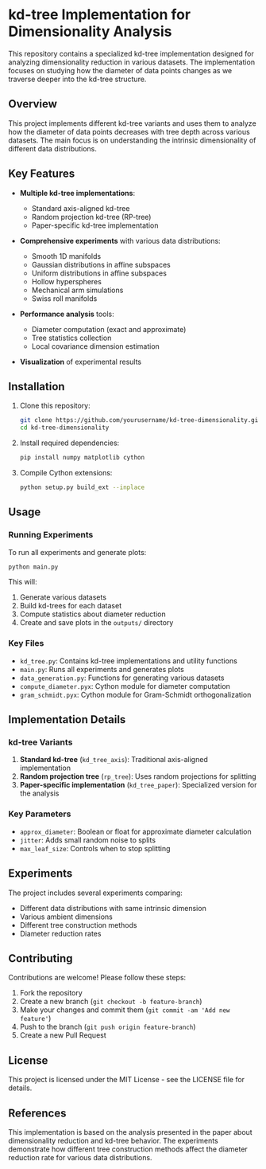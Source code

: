 # kd-tree Implementation for Dimensionality Analysis

This repository contains a specialized kd-tree implementation designed for analyzing dimensionality reduction in various datasets. The implementation focuses on studying how the diameter of data points changes as we traverse deeper into the kd-tree structure.

## Overview

This project implements different kd-tree variants and uses them to analyze how the diameter of data points decreases with tree depth across various datasets. The main focus is on understanding the intrinsic dimensionality of different data distributions.

## Key Features

- **Multiple kd-tree implementations**:
  - Standard axis-aligned kd-tree
  - Random projection kd-tree (RP-tree)
  - Paper-specific kd-tree implementation

- **Comprehensive experiments** with various data distributions:
  - Smooth 1D manifolds
  - Gaussian distributions in affine subspaces
  - Uniform distributions in affine subspaces
  - Hollow hyperspheres
  - Mechanical arm simulations
  - Swiss roll manifolds

- **Performance analysis** tools:
  - Diameter computation (exact and approximate)
  - Tree statistics collection
  - Local covariance dimension estimation

- **Visualization** of experimental results

## Installation

1. Clone this repository:
   ```bash
   git clone https://github.com/yourusername/kd-tree-dimensionality.git
   cd kd-tree-dimensionality
   ```

2. Install required dependencies:
   ```bash
   pip install numpy matplotlib cython
   ```

3. Compile Cython extensions:
   ```bash
   python setup.py build_ext --inplace
   ```

## Usage

### Running Experiments

To run all experiments and generate plots:
```bash
python main.py
```

This will:
1. Generate various datasets
2. Build kd-trees for each dataset
3. Compute statistics about diameter reduction
4. Create and save plots in the `outputs/` directory

### Key Files

- `kd_tree.py`: Contains kd-tree implementations and utility functions
- `main.py`: Runs all experiments and generates plots
- `data_generation.py`: Functions for generating various datasets
- `compute_diameter.pyx`: Cython module for diameter computation
- `gram_schmidt.pyx`: Cython module for Gram-Schmidt orthogonalization

## Implementation Details

### kd-tree Variants

1. **Standard kd-tree** (`kd_tree_axis`): Traditional axis-aligned implementation
2. **Random projection tree** (`rp_tree`): Uses random projections for splitting
3. **Paper-specific implementation** (`kd_tree_paper`): Specialized version for the analysis

### Key Parameters

- `approx_diameter`: Boolean or float for approximate diameter calculation
- `jitter`: Adds small random noise to splits
- `max_leaf_size`: Controls when to stop splitting

## Experiments

The project includes several experiments comparing:
- Different data distributions with same intrinsic dimension
- Various ambient dimensions
- Different tree construction methods
- Diameter reduction rates

## Contributing

Contributions are welcome! Please follow these steps:

1. Fork the repository
2. Create a new branch (`git checkout -b feature-branch`)
3. Make your changes and commit them (`git commit -am 'Add new feature'`)
4. Push to the branch (`git push origin feature-branch`)
5. Create a new Pull Request

## License

This project is licensed under the MIT License - see the LICENSE file for details.

## References

This implementation is based on the analysis presented in the paper about dimensionality reduction and kd-tree behavior. The experiments demonstrate how different tree construction methods affect the diameter reduction rate for various data distributions.